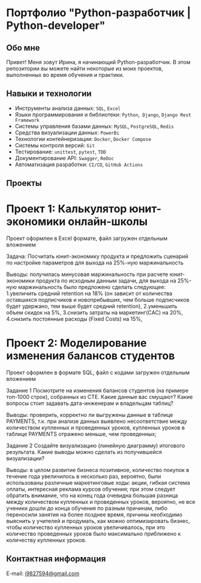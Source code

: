 # Портфолио "Python-разработчик | Python-developer"

## Обо мне
Привет! Меня зовут Ирина, я начинающий Python-разработчик.
В этом репозитории вы можете найти некоторые из моих проектов, выполненных во время обучения и практики.

## Навыки и технологии
- Инструменты анализа данных: ``SQL``, ``Excel``
- Языки программирования и библиотеки: ``Python``,`` Django``, ``Django Rest Framework``
- Системы управления базами данных: ``MySQL``, ``PostgreSQL``, ``Redis``
- Средства визуализации данных: ``PowerBi``
- Технологии контейнеризации: ``Docker``, ``Docker Compose``
- Системы контроля версий: ``Git``
- Тестирование: ``unittest``, ``pytest``, ``TDD``
- Документирование API: ``Swagger``, ``ReDoc``
- Автоматизация разработки: ``CI/CD``, ``GitHub Actions``


## Проекты

# Проект 1: Калькулятор юнит-экономики онлайн-школы

Проект оформлен в Excel формате, файл загружен отдельным вложением

Задача: Посчитать юнит-экономику продукта и предложить сценарий по настройке параметров для выхода на 25%-ную маржинальность

Выводы: получилась минусовая маржинальность при расчете юнит-экономики продукта по исходным данным задачи, для выхода на 25%-ную маржинальность было предложено сделать следующее:
1.увеличить средний retention на 18% (он зависит от количества оставшихся подписчиков и новоприбывших, чем больше подписчиков будет удержано, тем выше будет средний retention), 
2.уменьшить объем скидок на 5%,
3.снизить затраты на маркетинг(САС) на 20%,
4.снизить постоянные расходы (Fixed Costs) на 15%,

# Проект 2: Моделирование изменения балансов студентов

Проект оформлен в формате SQL, файл с кодами загружен отдельным вложением

Задание 1
Посмотрите на изменения балансов студентов (на примере топ-1000 строк), собранных из CTE. 
Какие данные вас смущают? Какие вопросы стоит задавать дата-инженерам и владельцам таблиц? 

Выводы: проверить, корректно ли выгружены данные в таблице PAYMENTS, т.к. при анализе данных выявлено несоответствие между количеством купленных и проведенных уроков, 
купленных уроков в таблице PAYMENTS отражено меньше, чем проведенных;

Задание 2
Создайте визуализацию (линейную диаграмму) итогового результата. 
Какие выводы можно сделать из получившейся визуализации?

Выводы: в целом развитие бизнеса позитивное, количество покупок в течение года увеличилось в несколько раз, вероятно, были использованы различные маркетинговые ходы: акции, гибкая  система оплаты, интересная реклама курсов обучения; 
при этом следует обратить внимание, что на конец года очевидна большая разница между количеством купленных и проведенных уроков, вероятно, не все ученики дошли до конца обучения по разным причинам, либо переносили занятия на более позднее время, причины необходимо выяснить у учителей и продумать, как можно оптимизировать бизнес, чтобы количество купленных уроков увеличивалось, при это количество проведенных уроков было максимально приближено к количеству купленных уроков.

## Контактная информация
E-mail: i9827594@gmail.com 
